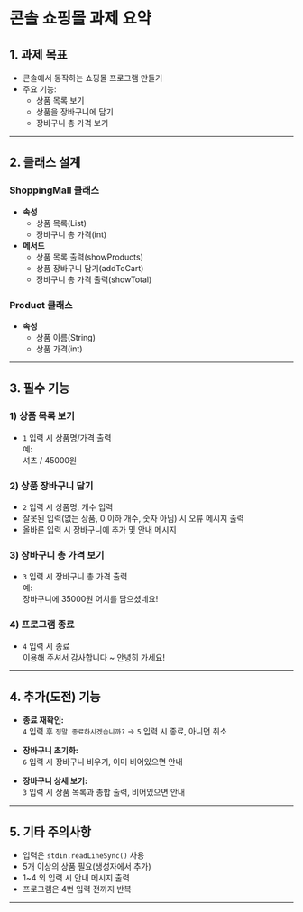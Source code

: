 # 콘솔 쇼핑몰 과제 요약

## 1. 과제 목표
- 콘솔에서 동작하는 쇼핑몰 프로그램 만들기
- 주요 기능:
  - 상품 목록 보기
  - 상품을 장바구니에 담기
  - 장바구니 총 가격 보기

---

## 2. 클래스 설계

### ShoppingMall 클래스
- **속성**
  - 상품 목록(List<Product>)
  - 장바구니 총 가격(int)
- **메서드**
  - 상품 목록 출력(showProducts)
  - 상품 장바구니 담기(addToCart)
  - 장바구니 총 가격 출력(showTotal)

### Product 클래스
- **속성**
  - 상품 이름(String)
  - 상품 가격(int)

---

## 3. 필수 기능

### 1) 상품 목록 보기
- `1` 입력 시 상품명/가격 출력  
  예:  
  셔츠 / 45000원

### 2) 상품 장바구니 담기
- `2` 입력 시 상품명, 개수 입력
- 잘못된 입력(없는 상품, 0 이하 개수, 숫자 아님) 시 오류 메시지 출력
- 올바른 입력 시 장바구니에 추가 및 안내 메시지

### 3) 장바구니 총 가격 보기
- `3` 입력 시 장바구니 총 가격 출력  
  예:  
  장바구니에 35000원 어치를 담으셨네요!

### 4) 프로그램 종료
- `4` 입력 시 종료  
  이용해 주셔서 감사합니다 ~ 안녕히 가세요!

---

## 4. 추가(도전) 기능

- **종료 재확인:**  
  `4` 입력 후 `정말 종료하시겠습니까?` → `5` 입력 시 종료, 아니면 취소

- **장바구니 초기화:**  
  `6` 입력 시 장바구니 비우기, 이미 비어있으면 안내

- **장바구니 상세 보기:**  
  `3` 입력 시 상품 목록과 총합 출력, 비어있으면 안내

---

## 5. 기타 주의사항

- 입력은 `stdin.readLineSync()` 사용
- 5개 이상의 상품 필요(생성자에서 추가)
- 1~4 외 입력 시 안내 메시지 출력
- 프로그램은 4번 입력 전까지 반복

---




